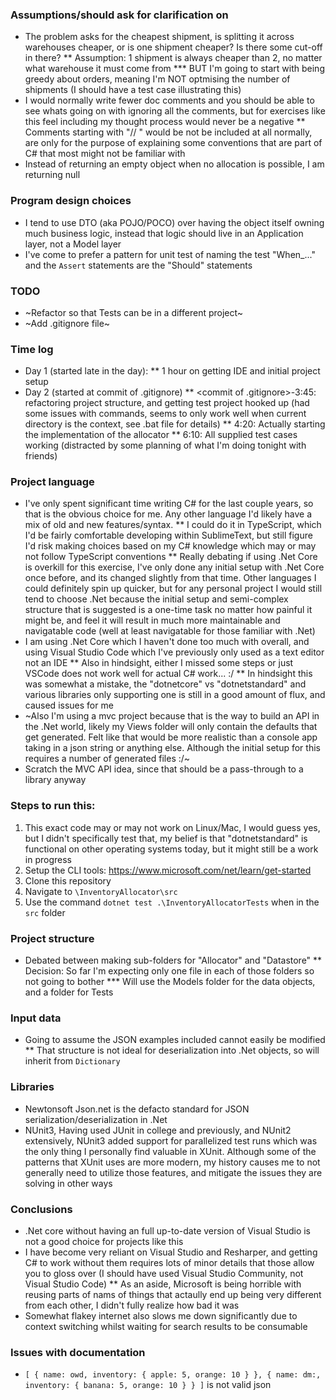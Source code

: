 ### Assumptions/should ask for clarification on
* The problem asks for the cheapest shipment, is splitting it across warehouses cheaper, or is one shipment cheaper?  Is there some cut-off in there?
** Assumption: 1 shipment is always cheaper than 2, no matter what warehouse it must come from
*** BUT I'm going to start with being greedy about orders, meaning I'm NOT optmising the number of shipments (I should have a test case illustrating this)
* I would normally write fewer doc comments and you should be able to see whats going on with ignoring all the comments, but for exercises like this feel including my thought process would never be a negative
** Comments starting with "// <comment for reviewers only:> " would be not be included at all normally, are only for the purpose of explaining some conventions that are part of C# that most might not be familiar with
* Instead of returning an empty object when no allocation is possible, I am returning null



### Program design choices
* I tend to use DTO (aka POJO/POCO) over having the object itself owning much business logic, instead that logic should live in an Application layer, not a Model layer
* I've come to prefer a pattern for unit test of naming the test "When_..." and the `Assert` statements are the "Should" statements



### TODO
* ~Refactor so that Tests can be in a different project~
* ~Add .gitignore file~


### Time log
* Day 1 (started late in the day):
** 1 hour on getting IDE and initial project setup
* Day 2 (started at commit of .gitignore)
** <commit of .gitignore>-3:45: refactoring project structure, and getting test project hooked up (had some issues with commands, seems to only work well when current directory is the context, see .bat file for details)
** 4:20: Actually starting the implementation of the allocator
** 6:10: All supplied test cases working (distracted by some planning of what I'm doing tonight with friends)



### Project language
* I've only spent significant time writing C# for the last couple years, so that is the obvious choice for me.  Any other language I'd likely have a mix of old and new features/syntax.
** I could do it in TypeScript, which I'd be fairly comfortable developing within SublimeText, but still figure I'd risk making choices based on my C# knowledge which may or may not follow TypeScript conventions
** Really debating if using .Net Core is overkill for this exercise, I've only done any initial setup with .Net Core once before, and its changed slightly from that time.  Other languages I could definitely spin up quicker, but for any personal project I would still tend to choose .Net because the initial setup and semi-complex structure that is suggested is a one-time task no matter how painful it might be, and feel it will result in much more maintainable and navigatable code (well at least navigatable for those familiar with .Net)
* I am using .Net Core which I haven't done too much with overall, and using Visual Studio Code which I've previously only used as a text editor not an IDE
** Also in hindsight, either I missed some steps or just VSCode does not work well for actual C# work... :/
** In hindsight this was somewhat a mistake, the "dotnetcore" vs "dotnetstandard" and various libraries only supporting one is still in a good amount of flux, and caused issues for me
* ~Also I'm using a mvc project because that is the way to build an API in the .Net world, likely my Views folder will only contain the defaults that get generated.  Felt like that would be more realistic than a console app taking in a json string or anything else.  Although the initial setup for this requires a number of generated files :/~
* Scratch the MVC API idea, since that should be a pass-through to a library anyway


### Steps to run this:
1. This exact code may or may not work on Linux/Mac, I would guess yes, but I didn't specifically test that, my belief is that "dotnetstandard" is functional on other operating systems today, but it might still be a work in progress
1. Setup the CLI tools: https://www.microsoft.com/net/learn/get-started
1. Clone this repository
1. Navigate to `\InventoryAllocator\src`
1. Use the command `dotnet test .\InventoryAllocatorTests` when in the `src` folder


### Project structure
* Debated between making sub-folders for "Allocator" and "Datastore"
** Decision: So far I'm expecting only one file in each of those folders so not going to bother
*** Will use the Models folder for the data objects, and a folder for Tests


### Input data
* Going to assume the JSON examples included cannot easily be modified
** That structure is not ideal for deserialization into .Net objects, so will inherit from `Dictionary`

### Libraries
* Newtonsoft Json.net is the defacto standard for JSON serialization/deserialization in .Net
* NUnit3, Having used JUnit in college and previously, and NUnit2 extensively, NUnit3 added support for parallelized test runs which was the only thing I personally find valuable in XUnit.  Although some of the patterns that XUnit uses are more modern, my history causes me to not generally need to utilize those features, and mitigate the issues they are solving in other ways


### Conclusions
* .Net core without having an full up-to-date version of Visual Studio is not a good choice for projects like this
* I have become very reliant on Visual Studio and Resharper, and getting C# to work without them requires lots of minor details that those allow you to gloss over (I should have used Visual Studio Community, not Visual Studio Code)
** As an aside, Microsoft is being horrible with reusing parts of nams of things that actaully end up being very different from each other, I didn't fully realize how bad it was
* Somewhat flakey internet also slows me down significantly due to context switching whilst waiting for search results to be consumable


### Issues with documentation
* `[ { name: owd, inventory: { apple: 5, orange: 10 } }, { name: dm:, inventory: { banana: 5, orange: 10 } } ]` is not valid json
